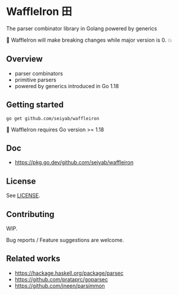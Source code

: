 # WaffleIron 田
The parser combinator library in Golang powered by generics

:construction: WaffleIron will make breaking changes while major version is 0. :boom:

## Overview
- parser combinators
- primitive parsers
- powered by generics introduced in Go 1.18

## Getting started
```
go get github.com/seiyab/waffleiron
```

:rotating_light: WaffleIron requires Go version >= 1.18

## Doc
- https://pkg.go.dev/github.com/seiyab/waffleiron

## License
See [LICENSE](./LICENSE).

## Contributing
WIP.

Bug reports / Feature suggestions are welcome.

## Related works
- https://hackage.haskell.org/package/parsec
- https://github.com/prataprc/goparsec
- https://github.com/jneen/parsimmon
